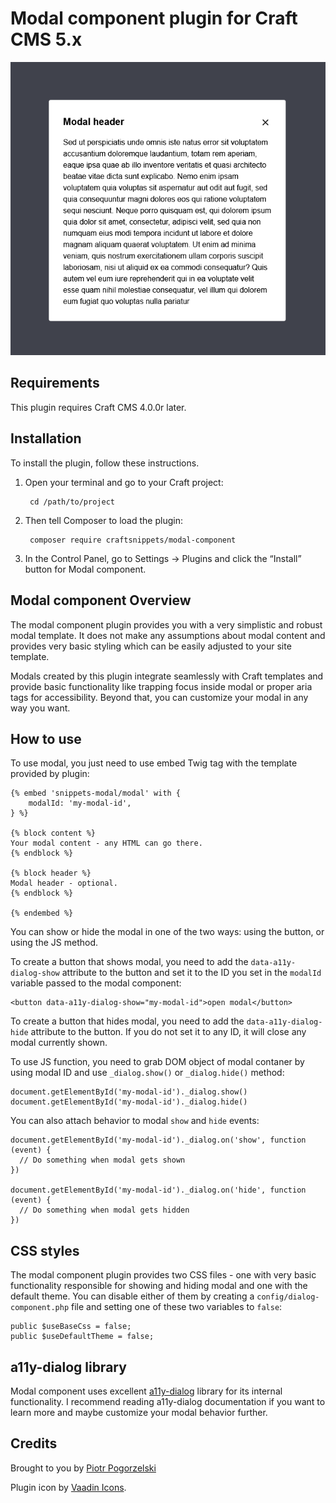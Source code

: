 # Modal component plugin for Craft CMS 5.x

![Screenshot](resources/img/modal.png)

## Requirements

This plugin requires Craft CMS 4.0.0r later.

## Installation

To install the plugin, follow these instructions.

1. Open your terminal and go to your Craft project:

        cd /path/to/project

2. Then tell Composer to load the plugin:

        composer require craftsnippets/modal-component

3. In the Control Panel, go to Settings → Plugins and click the “Install” button for Modal component.

## Modal component Overview

The modal component plugin provides you with a very simplistic and robust modal template. It does not make any assumptions about modal content and provides very basic styling which can be easily adjusted to your site template.

Modals created by this plugin integrate seamlessly with Craft templates and provide basic functionality like trapping focus inside modal or proper aria tags for accessibility. Beyond that, you can customize your modal in any way you want.

## How to use

To use modal, you just need to use embed Twig tag with the template provided by plugin:

```
{% embed 'snippets-modal/modal' with {
    modalId: 'my-modal-id',
} %}

{% block content %}
Your modal content - any HTML can go there.
{% endblock %}

{% block header %}
Modal header - optional.
{% endblock %}

{% endembed %}
```

You can show or hide the modal in one of the two ways: using the button, or using the JS method. 

To create a button that shows modal, you need to add the `data-a11y-dialog-show` attribute to the button and set it to the ID you set in the `modalId` variable passed to the modal component:

```
<button data-a11y-dialog-show="my-modal-id">open modal</button>
```

To create a button that hides modal, you need to add the `data-a11y-dialog-hide` attribute to the button. If you do not set it to any ID, it will close any modal currently shown.

To use JS function, you need to grab DOM object of modal contaner by using modal ID and use `_dialog.show()` or `_dialog.hide()` method:

```
document.getElementById('my-modal-id')._dialog.show()
document.getElementById('my-modal-id')._dialog.hide()
```

You can also attach behavior to modal `show` and `hide` events:

```
document.getElementById('my-modal-id')._dialog.on('show', function (event) {
  // Do something when modal gets shown
})

document.getElementById('my-modal-id')._dialog.on('hide', function (event) {
  // Do something when modal gets hidden
})
```

## CSS styles

The modal component plugin provides two CSS files - one with very basic functionality responsible for showing and hiding modal and one with the default theme. You can disable either of them by creating a `config/dialog-component.php` file and setting one of these two variables to `false`:

```
public $useBaseCss = false;
public $useDefaultTheme = false;
```

## a11y-dialog library

Modal component uses excellent [a11y-dialog](https://a11y-dialog.netlify.app/) library for its internal functionality. I recommend reading a11y-dialog documentation if you want to learn more and maybe customize your modal behavior further.

## Credits

Brought to you by [Piotr Pogorzelski](http://craftsnippets.com/)

Plugin icon by [Vaadin Icons](https://iconscout.com/free-icon/modal-10).